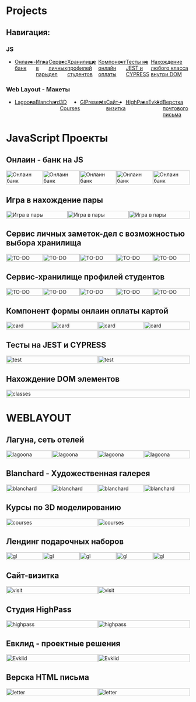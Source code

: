 # Projects

<h2> Навигация: </h2>
<h3> JS </h3>
<div style='display=flex; justifyContent:space-between;'>
	<ul style='display: flex; gap=10px'>
		<li>
		<a href='#bank'>Онлаин-банк</a>
		</li>
		<li>
		<a href='#game'>Игра в пары</a>
		</li>
		<li>
		<a href='#to-do'>Сервис личных дел</a>
		</li>
		<li>
		<a href='#students'>Хранилище профилей студентов</a>
		</li>
		<li>
		<a href='#card'>Компонент онлайн оплаты</a>
		</li>
		<li>
		<a href='#tests'>Тесты на JEST и CYPRESS</a>
		</li>
		<li>
		<a href='#classes'>Нахождение любого класса внутри DOM</a>
		</li>
	</ul>
	<h3 href='#h1w'> Web Layout - Макеты </h3>
	<ul style='display: flex; gap=10px'>
		<li>
		<a href='#lagoona'>Lagoona</a>
		</li>
		<li>
		<a href='#blanchard'>Blanchard</a>
		</li>
		<li>
		<a href='#courses'>3D Courses</a>
		</li>
		<li>
		<a href='#hirin'>GlPresents</a>
		</li>
		<li>
		<a href='#anim'>Сайт-визитка</a>
		</li>
		<li>
		<a href='#highpass'>HighPass</a>
		</li>
		<li>
		<a href='#evklid'>Evklid</a>
		</li>
		<li>
		<a href='#letter'>Верстка почтового письма</a>
		</li>
	</ul>
</div>
<h1> JavaScript Проекты </h1>	
<section id="bank">
				<h2>Онлаин - банк на JS</h2>
				<div style="display: flex">
					<img width="100%" src="./ScreenShots/bank1.png" alt="Онлаин банк" />
					<img width="100%" src="./ScreenShots/bank2.png" alt="Онлаин банк" />
					<img width="100%" src="./ScreenShots/bank3.png" alt="Онлаин банк" />
					<img width="100%" src="./ScreenShots/bank4.png" alt="Онлаин банк" />
					<img width="100%" src="./ScreenShots/bank5.png" alt="Онлаин банк" />
				</div>
</section>
<section id="game">
				<h2>Игра в нахождение пары</h2>
				<div style="display: flex">
					<img width="100%" src="./ScreenShots/game1.png" alt="Игра в пары" />
					<img width="100%" src="./ScreenShots/game2.png" alt="Игра в пары" />
					<img width="100%" src="./ScreenShots/game3.png" alt="Игра в пары" />
				</div>
</section>
<section id="to-do">
				<h2>Сервис личных заметок-дел с возможностью выбора хранилища</h2>
				<div style="display: flex">
					<img width="100%" src="./ScreenShots/todo1.png" alt="TO-DO" />
					<img width="100%" src="./ScreenShots/todo2.png" alt="TO-DO" />
					<img width="100%" src="./ScreenShots/todo3.png" alt="TO-DO" />
					<img width="100%" src="./ScreenShots/todo4.png" alt="TO-DO" />
					<img width="100%" src="./ScreenShots/todo5.png" alt="TO-DO" />
				</div>
</section>
<section id="students">
				<h2>Сервис-хранилище профилей студентов</h2>
				<div style="display: flex">
					<img width="100%" src="./ScreenShots/stud1.png" alt="TO-DO" />
					<img width="100%" src="./ScreenShots/stud2.png" alt="TO-DO" />
					<img width="100%" src="./ScreenShots/stud3.png" alt="TO-DO" />
					<img width="100%" src="./ScreenShots/stud4.png" alt="TO-DO" />
					<img width="100%" src="./ScreenShots/stud5.png" alt="TO-DO" />					
				</div>
</section>
<section id="card">
				<h2>Компонент формы онлаин оплаты картой</h2>
				<div style="display: flex">
					<img width="100%" src="./ScreenShots/card1.png" alt="card" />
					<img width="100%" src="./ScreenShots/card2.png" alt="card" />
					<img width="100%" src="./ScreenShots/card3.png" alt="card" />
					<img width="100%" src="./ScreenShots/card4.png" alt="card" />
				</div>
</section>
<section id="tests">
				<h2>Тесты на JEST и CYPRESS</h2>
				<div style="display: flex">
					<img width="100%" src="./ScreenShots/test1.png" alt="test" />
					<img width="100%" src="./ScreenShots/test2.png" alt="test" />
				</div>
</section>
<section id="classes">
				<h2>Нахождение DOM элементов</h2>
				<div style="display: flex">
					<img width="100%" src="./ScreenShots/classes.png" alt="classes" />
				</div>
</section>
<h1 id='h1w'> WEBLAYOUT </h1>
<section id="lagoona">
				<h2>Лагуна, сеть отелей</h2>
				<div style="display: flex">
					<img width="100%" src="./ScreenShots/lagoona1.png" alt="lagoona" />
					<img width="100%" src="./ScreenShots/lagoona2.png" alt="lagoona" />
					<img width="100%" src="./ScreenShots/lagoona3.png" alt="lagoona" />
					<img width="100%" src="./ScreenShots/lagoona4.png" alt="lagoona" />
				</div>
</section>
<section id="blanchard">
				<h2>Blanchard - Художественная галерея</h2>
				<div style="display: flex">
					<img width="100%" src="./ScreenShots/blancard1.png" alt="blanchard" />
					<img width="100%" src="./ScreenShots/blancard2.png" alt="blanchard" />
					<img width="100%" src="./ScreenShots/blancard3.png" alt="blanchard" />
					<img width="100%" src="./ScreenShots/blancard4.png" alt="blanchard" />
				</div>
</section>
<section id="courses">
				<h2>Курсы по 3D моделированию</h2>
				<div style="display: flex">
					<img width="100%" src="./ScreenShots/courses1.png" alt="courses" />
					<img width="100%" src="./ScreenShots/courses2.png" alt="courses" />
				</div>
</section>
<section id="hirin">
				<h2>Лендинг подарочных наборов</h2>
				<div style="display: flex">
					<img width="100%" src="./ScreenShots/gl1.png" alt="gl" />
					<img width="100%" src="./ScreenShots/gl2.png" alt="gl" />
					<img width="100%" src="./ScreenShots/gl3.png" alt="gl" />
					<img width="100%" src="./ScreenShots/gl4.png" alt="gl" />
					<img width="100%" src="./ScreenShots/gl5.png" alt="gl" />
				</div>
</section>
<section id="anim">
				<h2>Сайт-визитка</h2>
				<div style="display: flex">
					<img width="100%" src="./ScreenShots/anim1.png" alt="visit" />
					<img width="100%" src="./ScreenShots/anim2.png" alt="visit" />
				</div>
</section>
<section id="highpass">
				<h2>Студия HighPass</h2>
				<div style="display: flex">
					<img width="100%" src="./ScreenShots/highpass1.png" alt="highpass" />
					<img width="100%" src="./ScreenShots/highpass2.png" alt="highpass" />
				</div>
</section>
<section id="evklid">
				<h2>Евклид - проектные решения</h2>
				<div style="display: flex">
					<img width="100%" src="./ScreenShots/Evklid1.png" alt="Evklid" />
					<img width="100%" src="./ScreenShots/Evklid2.png" alt="Evklid" />
				</div>
</section>
<section id="letter">
				<h2>Верска HTML письма</h2>
				<div style="display: flex">
					<img width="100%" src="./ScreenShots/letter.png" alt="letter" />
					<img width="100%" src="./ScreenShots/letter2.png" alt="letter" />
				</div>
</section>

